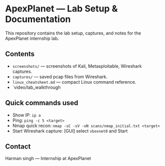 # ApexPlanet — Lab Setup & Documentation

This repository contains the lab setup, captures, and notes for the ApexPlanet internship lab.

## Contents
- `screenshots/` — screenshots of Kali, Metasploitable, Wireshark captures.
- `captures/` — saved pcap files from Wireshark.
- `linux_cheatsheet.md` — compact Linux command reference.
- `video/lab_walkthrough

## Quick commands used
- Show IP: `ip a`
- Ping: `ping -c 5 <target>`
- Nmap quick recon: `nmap -sC -sV -oN scans/nmap_initial.txt <target>`
- Start Wireshark capture: [GUI] select `vboxnet0` and Start

## Contact
Harman singh — Internship at ApexPlanet
